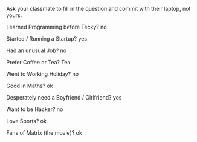 Ask your classmate to fill in the question and commit with their laptop, not yours.

Learned Programming before Tecky? no

Started / Running a Startup? yes

Had an unusual Job? no

Prefer Coffee or Tea? Tea

Went to Working Holiday? no

Good in Maths? ok

Desperately need a Boyfriend / Girlfriend? yes

Want to be Hacker? no

Love Sports? ok

Fans of Matrix (the movie)? ok
